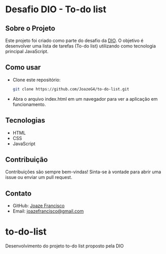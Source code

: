 # Desafio DIO - To-do list 
## Sobre o Projeto
Este projeto foi criado como parte do desafio da [DIO](https://web.dio.me/home). O objetivo é desenvolver uma lista de tarefas (To-do list) utilizando como tecnologia principal JavaScript.

## Como usar
- Clone este repositório:
  ```bash
  git clone https://github.com/JoazeG4/to-do-list.git

- Abra o arquivo index.html em um navegador para ver a aplicação em funcionamento.

## Tecnologias
- HTML
- CSS
- JavaScript

## Contribuição
Contribuições são sempre bem-vindas! Sinta-se à vontade para abrir uma issue ou enviar um pull request.

## Contato
- GitHub: [Joaze Francisco](https://github.com/JoazeG4)
- Email: joazefrancisco@gmail.com

 # to-do-list
Desenvolvimento do projeto to-do list proposto pela DIO